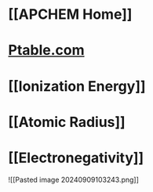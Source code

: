 # [[APCHEM Home]]

# [Ptable.com](https://ptable.com/?lang=en#Properties)

# [[Ionization Energy]]
# [[Atomic Radius]]

# [[Electronegativity]]
![[Pasted image 20240909103243.png]]